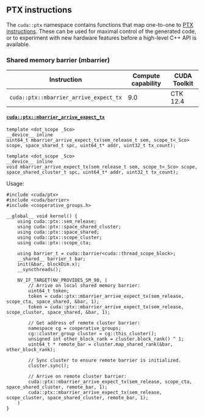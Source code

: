 ## PTX instructions

The `cuda::ptx` namespace contains functions that map one-to-one to
[PTX instructions](https://docs.nvidia.com/cuda/parallel-thread-execution/index.html). These can be used for maximal control of the generated code, or to
experiment with new hardware features before a high-level C++ API is available.

### Shared memory barrier (mbarrier)

| Instruction | Compute capability | CUDA Toolkit |
|----------------------------------------|--------------------|--------------|
| `cuda::ptx::mbarrier_arrive_expect_tx` | 9.0                | CTK 12.4     |


#### [`cuda::ptx::mbarrier_arrive_expect_tx`](https://docs.nvidia.com/cuda/parallel-thread-execution/index.html#parallel-synchronization-and-communication-instructions-mbarrier-arrive)

```cuda
template <dot_scope _Sco>
__device__ inline
uint64_t mbarrier_arrive_expect_tx(sem_release_t sem, scope_t<_Sco> scope, space_shared_t spc, uint64_t* addr, uint32_t tx_count);

template <dot_scope _Sco>
__device__ inline
void mbarrier_arrive_expect_tx(sem_release_t sem, scope_t<_Sco> scope, space_shared_cluster_t spc, uint64_t* addr, uint32_t tx_count);
```

Usage:

```cuda
#include <cuda/ptx>
#include <cuda/barrier>
#include <cooperative_groups.h>

__global__ void kernel() {
    using cuda::ptx::sem_release;
    using cuda::ptx::space_shared_cluster;
    using cuda::ptx::space_shared;
    using cuda::ptx::scope_cluster;
    using cuda::ptx::scope_cta;

    using barrier_t = cuda::barrier<cuda::thread_scope_block>;
    __shared__ barrier_t bar;
    init(&bar, blockDim.x);
    __syncthreads();

    NV_IF_TARGET(NV_PROVIDES_SM_90, (
        // Arrive on local shared memory barrier:
        uint64_t token;
        token = cuda::ptx::mbarrier_arrive_expect_tx(sem_release, scope_cta, space_shared, &bar, 1);
        token = cuda::ptx::mbarrier_arrive_expect_tx(sem_release, scope_cluster, space_shared, &bar, 1);

        // Get address of remote cluster barrier:
        namespace cg = cooperative_groups;
        cg::cluster_group cluster = cg::this_cluster();
        unsigned int other_block_rank = cluster.block_rank() ^ 1;
        uint64_t * remote_bar = cluster.map_shared_rank(&bar, other_block_rank);

        // Sync cluster to ensure remote barrier is initialized.
        cluster.sync();

        // Arrive on remote cluster barrier:
        cuda::ptx::mbarrier_arrive_expect_tx(sem_release, scope_cta, space_shared_cluster, remote_bar, 1);
        cuda::ptx::mbarrier_arrive_expect_tx(sem_release, scope_cluster, space_shared_cluster, remote_bar, 1);
    )
}
```



